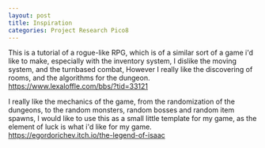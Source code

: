 ```yaml
---
layout: post
title: Inspiration
categories: Project Research Pico8
---
```

This is a tutorial of a rogue-like RPG, which is of a similar sort of a game i'd like to make, especially with the inventory system, I dislike the moving system, and the turnbased combat, However I really like the discovering of rooms, and the algorithms for the dungeon.
https://www.lexaloffle.com/bbs/?tid=33121

I really like the mechanics of the game, from the randomization of the dungeons, to the random monsters, random bosses and random item spawns, I would like to use this as a small little template for my game, as the element of luck is what i'd like for my game.
https://egordorichev.itch.io/the-legend-of-isaac


